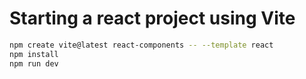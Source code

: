 # Starting a react project using Vite

```bash
npm create vite@latest react-components -- --template react
npm install
npm run dev
```
